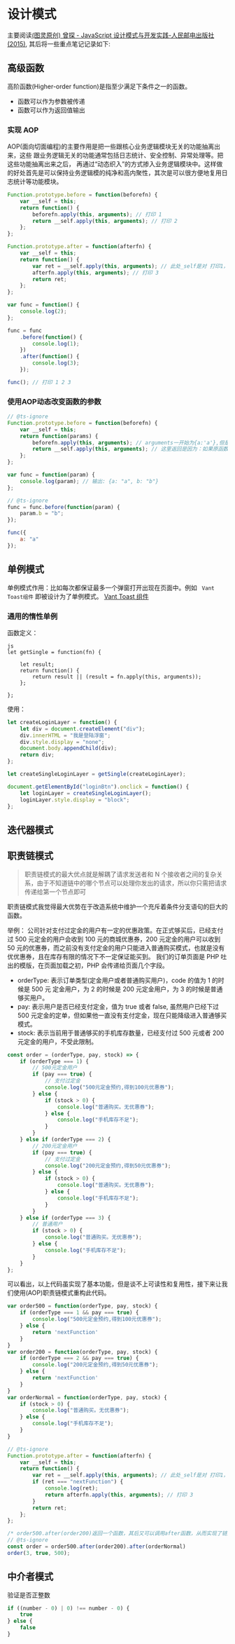 # 设计模式

主要阅读[(图灵原创) 曾探 - JavaScript 设计模式与开发实践-人民邮电出版社 (2015)](/pdf/designpattern.pdf), 其后将一些重点笔记记录如下:

## 高级函数

高阶函数(Higher-order function)是指至少满足下条件之一的函数。

* 函数可以作为参数被传递
* 函数可以作为返回值输出

### 实现 AOP

AOP(面向切面编程)的主要作用是把一些跟核心业务逻辑模块无关的功能抽离出来，这些 跟业务逻辑无关的功能通常包括日志统计、安全控制、异常处理等。把这些功能抽离出来之后， 再通过“动态织入”的方式掺入业务逻辑模块中。这样做的好处首先是可以保持业务逻辑模的纯净和高内聚性，其次是可以很方便地复用日志统计等功能模块。

```js
Function.prototype.before = function(beforefn) {
    var __self = this;
    return function() {
        beforefn.apply(this, arguments); // 打印 1
        return __self.apply(this, arguments); // 打印 2
    };
};

Function.prototype.after = function(afterfn) {
    var __self = this;
    return function() {
        var ret = __self.apply(this, arguments); // 此处_self是对 打印1，打印2 函数在此处的引用，并在此处最终被执行
        afterfn.apply(this, arguments); // 打印 3
        return ret;
    };
};

var func = function() {
    console.log(2);
};

func = func
    .before(function() {
        console.log(1);
    })
    .after(function() {
        console.log(3);
    });

func(); // 打印 1 2 3
```

### 使用AOP动态改变函数的参数

```js
// @ts-ignore
Function.prototype.before = function(beforefn) {
    var __self = this;
    return function(params) {
        beforefn.apply(this, arguments); // arguments一开始为{a:'a'},但是执行beforefn方法后，beforefn修改了arguments的值，故此时arguments={a:'a',b:'b'}
        return __self.apply(this, arguments); // 这里返回是因为：如果原函数有返回值，这里执行完原函数后，将返回值返回出去。避免原函数无法返回值。
    };
};

var func = function(param) {
    console.log(param); // 输出: {a: "a", b: "b"}
};

// @ts-ignore
func = func.before(function(param) {
    param.b = "b";
});

func({
    a: "a"
});
```

## 单例模式

单例模式作用：比如每次都保证最多一个弹窗打开出现在页面中。例如 `
Vant Toast组件` 即被设计为了单例模式。
[Vant Toast 组件](https://vant-contrib.gitee.io/vant/v2/#/zh-CN/toast)

### 通用的惰性单例

函数定义：

```
js
let getSingle = function(fn) {

    let result;
    return function() {
        return result || (result = fn.apply(this, arguments));
    };

}; 

```

使用：

```js
let createLoginLayer = function() {
    let div = document.createElement("div");
    div.innerHTML = "我是登陆浮窗";
    div.style.display = "none";
    document.body.appendChild(div);
    return div;
};

let createSingleLoginLayer = getSingle(createLoginLayer);

document.getElementById("loginBtn").onclick = function() {
    let loginLayer = createSingleLoginLayer();
    loginLayer.style.display = "block";
};
```

## 迭代器模式

## 职责链模式

> 职责链模式的最大优点就是解耦了请求发送者和 N 个接收者之间的复杂关 系，由于不知道链中的哪个节点可以处理你发出的请求，所以你只需把请求传递给第一个节点即可

职责链模式我觉得最大优势在于改造系统中维护一个充斥着条件分支语句的巨大的函数。

举例：
公司针对支付过定金的用户有一定的优惠政策。在正式够买后，已经支付过 500 元定金的用户会收到 100 元的商城优惠券，200 元定金的用户可以收到 50 元的优惠券，而之前没有支付定金的用户只能进入普通购买模式，也就是没有优优惠券，且在库存有限的情况下不一定保证能买到。
我们的订单页面是 PHP 吐出的模版，在页面加载之初，PHP 会传递给页面几个字段。

* orderType: 表示订单类型(定金用户或者普通购买用户)，code 的值为 1 的时候是 500 元 定金用户，为 2 的时候是 200 元定金用户，为 3 的时候是普通够买用户。
* pay: 表示用户是否已经支付定金，值为 true 或者 false, 虽然用户已经下过 500 元定金的定单，但如果他一直没有支付定金，现在只能降级进入普通够买模式。
* stock: 表示当前用于普通够买的手机库存数量，已经支付过 500 元或者 200 元定金的用户，不受此限制。

```js
const order = (orderType, pay, stock) => {
    if (orderType === 1) {
        // 500元定金用户
        if (pay === true) {
            // 支付过定金
            console.log("500元定金预约,得到100元优惠券");
        } else {
            if (stock > 0) {
                console.log("普通购买。无优惠券");
            } else {
                console.log("手机库存不足");
            }
        }
    } else if (orderType === 2) {
        // 200元定金用户
        if (pay === true) {
            // 支付过定金
            console.log("200元定金预约,得到50元优惠券");
        } else {
            if (stock > 0) {
                console.log("普通购买。无优惠券");
            } else {
                console.log("手机库存不足");
            }
        }
    } else if (orderType === 3) {
        // 普通用户
        if (stock > 0) {
            console.log("普通购买。无优惠券");
        } else {
            console.log("手机库存不足");
        }
    }
};
```

可以看出，以上代码虽实现了基本功能，但是谈不上可读性和复用性，接下来让我们使用(AOP)职责链模式重构此代码。

```js
var order500 = function(orderType, pay, stock) {
    if (orderType === 1 && pay === true) {
        console.log("500元定金预约,得到100元优惠券");
    } else {
        return 'nextFunction'
    }
}
var order200 = function(orderType, pay, stock) {
    if (orderType === 2 && pay === true) {
        console.log("200元定金预约,得到50元优惠券");
    } else {
        return 'nextFunction'
    }
}
var orderNormal = function(orderType, pay, stock) {
    if (stock > 0) {
        console.log("普通购买。无优惠券");
    } else {
        console.log("手机库存不足");
    }
}

// @ts-ignore
Function.prototype.after = function(afterfn) {
    var __self = this;
    return function() {
        var ret = __self.apply(this, arguments); // 此处_self是对 打印1，打印2 函数在此处的引用，并在此处最终被执行
        if (ret === "nextFunction") {
            console.log(ret);
            return afterfn.apply(this, arguments); // 打印 3
        }
        return ret;
    };
};

/* order500.after(order200)返回一个函数，其后又可以调用after函数，从而实现了链式调用的效果 */
// @ts-ignore
const order = order500.after(order200).after(orderNormal)
order(3, true, 500);
```

## 中介者模式

验证是否正整数

```js
if ((number - 0) | 0) !== number - 0) {
    true
} else {
    false
}
```
